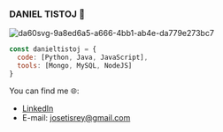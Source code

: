 
### DANIEL TISTOJ 👋
![da60svg-9a8ed6a5-a666-4bb1-ab4e-da779e273bc7](https://user-images.githubusercontent.com/42653664/189792160-c6155735-a851-4013-a05c-e336d2a2b594.gif)

```js
const danieltistoj = {
  code: [Python, Java, JavaScript],
  tools: [Mongo, MySQL, NodeJS]
}
```
You can find me 🌐:
- [LinkedIn](https://www.linkedin.com/in/daniel-tistoj-315661223/)
- E-mail: josetisrey@gmail.com


<!--
**danieltistoj/danieltistoj** is a ✨ _special_ ✨ repository because its `README.md` (this file) appears on your GitHub profile.

Here are some ideas to get you started:

- 🔭 I’m currently working on ...
- 🌱 I’m currently learning ...
- 👯 I’m looking to collaborate on ...
- 🤔 I’m looking for help with ...
- 💬 Ask me about ...
- 📫 How to reach me: ...
- 😄 Pronouns: ...
- ⚡ Fun fact: ...
-->
